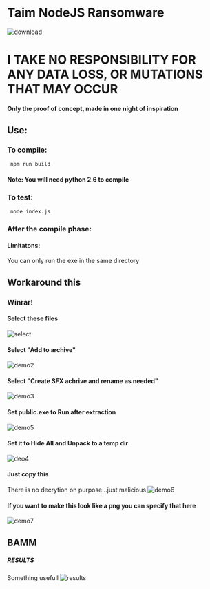 # Taim NodeJS Ransomware 
 ![download](https://user-images.githubusercontent.com/106468433/184550747-1d5b5bd3-716f-49f1-997a-e45a5f064e94.png)
 
# I TAKE NO RESPONSIBILITY FOR ANY DATA LOSS, OR MUTATIONS THAT MAY OCCUR

#### Only the proof of concept, made in one night of inspiration
## Use: 
### To compile:
```
 npm run build
```
#### Note: You will need python 2.6 to compile 

### To test:
```
 node index.js
```

### After the compile phase:
#### Limitatons:
You can only run the exe in the same directory 
## Workaround this 
### Winrar!  

#### Select these files
 ![select](https://user-images.githubusercontent.com/106468433/184551281-a2d35d98-b687-434b-b0e0-c329f145f34b.PNG) 
 #### Select "Add to archive" 
![demo2](https://user-images.githubusercontent.com/106468433/184551355-bd47b66f-a8a1-4b8b-871f-968550e7893e.PNG)
#### Select "Create SFX achrive and rename as needed"
![demo3](https://user-images.githubusercontent.com/106468433/184551360-b5ad3457-803c-4bb7-8c54-dc6bd1dae62d.PNG)
#### Set public.exe to Run after extraction
![demo5](https://user-images.githubusercontent.com/106468433/184551368-e1ae963c-d249-46c6-91b1-d4be3f8a9fd3.PNG)
#### Set it to Hide All and Unpack to a temp dir
![deo4](https://user-images.githubusercontent.com/106468433/184551555-41c80c8e-9559-49c1-9983-e991f02b0504.PNG)
#### Just copy this 




There is no decrytion on purpose...just malicious
![demo6](https://user-images.githubusercontent.com/106468433/184551369-cc2ff193-9604-4c16-864b-aed09deb0bcd.PNG)
#### If you want to make this look like a png you can specify that here
![demo7](https://user-images.githubusercontent.com/106468433/184551372-3882d092-e7a5-4155-ae33-50a2de829e28.PNG)
## BAMM
##### RESULTS
 Something usefull
![results](https://user-images.githubusercontent.com/106468433/184551374-d7f4e5cd-1c22-4290-b76c-209ae48bd8ed.PNG)
